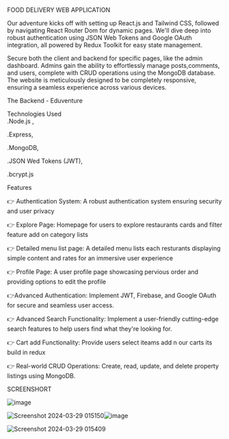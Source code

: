 FOOD DELIVERY WEB APPLICATION

Our adventure kicks off with setting up React.js and Tailwind CSS, followed by navigating React Router Dom for dynamic pages.
We'll dive deep into robust authentication using JSON Web Tokens and Google OAuth integration, all powered by Redux Toolkit for easy state management.


Secure both the client and backend for specific pages, like the admin dashboard. Admins gain the ability to effortlessly manage posts,comments, and users, complete with CRUD operations using the MongoDB database.
The website is meticulously designed to be completely responsive, ensuring a seamless experience across various devices. 


The Backend - Eduventure 

Technologies Used    
.Node.js ,

.Express,

.MongoDB,

.JSON Wed Tokens (JWT),

.bcrypt.js


Features

 👉 Authentication System: A robust authentication system ensuring security and user privacy

👉 Explore Page: Homepage for users to explore restaurants cards and filter feature add on category lists

👉 Detailed menu list page: A detailed menu lists each resturants displaying simple content and rates for an immersive user experience

👉 Profile Page: A user profile page showcasing pervious order and providing options to edit the profile

👉Advanced Authentication: Implement JWT, Firebase, and Google OAuth for secure and seamless user access.

👉 Advanced Search Functionality: Implement a user-friendly cutting-edge search features to help users find what they're looking for.

👉 Cart add  Functionality: Provide users  select iteams add n our  carts its build in  redux 

👉 Real-world CRUD Operations: Create, read, update, and delete property listings using MongoDB. 





SCREENSHORT

![image](https://github.com/karthikamannathu/food.delivery/assets/133741486/6149096b-a071-4b97-8ec9-68eb0e7f6a6d)

![Screenshot 2024-03-29 015150](https://github.com/karthikamannathu/food.delivery/assets/133741486/2e56a914-4825-412f-81f0-d931b7210f24)![image](https://github.com/karthikamannathu/food.delivery/assets/133741486/dfde5424-3dfe-4d65-9dfc-32a666aa509d)

![Screenshot 2024-03-29 015409](https://github.com/karthikamannathu/food.delivery/assets/133741486/78a83e5a-8b66-4be5-ab00-a5e91d91c8af)


